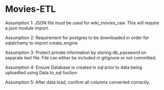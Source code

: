 # Movies-ETL

Assumption 1: JSON file must be used for wiki_movies_raw. This will require a json module import.

Assumption 2: Requirement for postgres to be downloaded in order for sqlalchemy to import create_engine 

Assumption 3: Protect private information by storing db_password on separate text file. File can either be included in gitignore or not committed. 

Assumption 4: Ensure Database is created in sql prior to data being uploadted using Data.to_sql fuction

Assumption 5: After data load, confirm all columns converted correctly.
